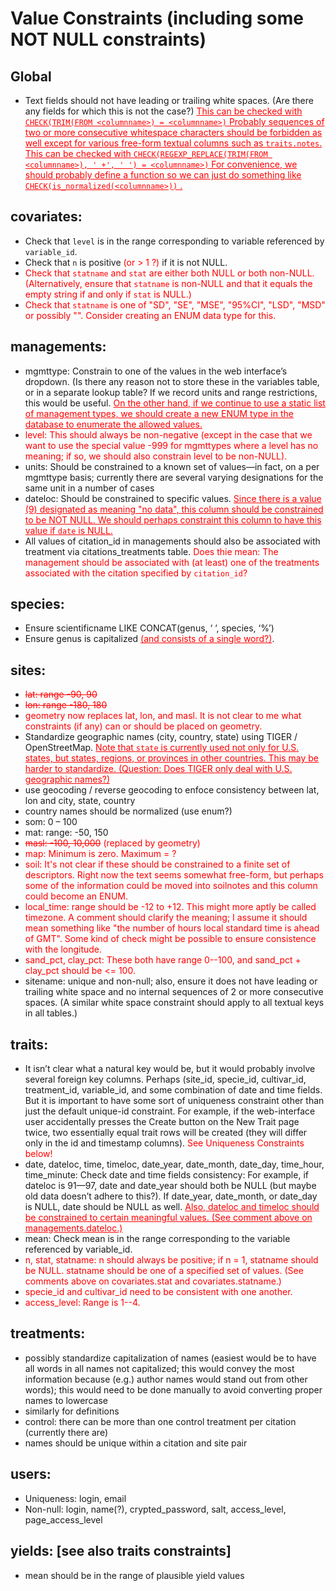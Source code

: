 # Value Constraints (including some NOT NULL constraints)

## Global

* Text fields should not have leading or trailing white spaces. (Are there any fields for which this is not the case?)  <font color='red'><ins>
This can be checked with
      ```
      CHECK(TRIM(FROM <columnname>) = <columnname>)
      ```
Probably sequences of two or more consecutive whitespace characters should be forbidden as well except for various free-form textual columns such as `traits.notes`.  This can be checked with
      ```
      CHECK(REGEXP_REPLACE(TRIM(FROM <columnname>), ' +', ' ') = <columnname>)
      ```
For convenience, we should probably define a function so we can just do something like
      ```
      CHECK(is_normalized(<columnname>))
      ```
.</ins></font>

## covariates:

*	Check that `level` is in the range corresponding to variable referenced by `variable_id`.
*	Check that `n` is positive <font color='red'>(or > 1 ?)</font> if it is not NULL.
*	<font color='red'>Check that `statname` and `stat` are either both NULL or both non-NULL.  (Alternatively, ensure that `statname` is non-NULL and that it equals the empty string if and only if `stat` is NULL.)
*	Check that `statname` is one of "SD", "SE", "MSE", "95%CI", "LSD", "MSD" or possibly "".  Consider creating an ENUM data type for this.</font>
	
## 	managements:

*	mgmttype: Constrain to one of the values in the web interface’s dropdown.  (Is there any reason not to store these in the variables table, or in a separate lookup table?  If we record units and range restrictions, this would be useful.  <font color='red'><ins>On the other hand, if we continue to use a static list of management types, we should create a new ENUM type in the database to enumerate the allowed values.</ins></font>
*	<font color='red'>level: This should always be non-negative (except in the case that we want to use the special value -999 for mgmttypes where a level has no meaning; if so, we should also constrain level to be non-NULL).</font>
*	units: Should be constrained to a known set of values—in fact, on a per mgmttype basis; currently there are several varying designations for the same unit in a number of cases
*	dateloc: Should be constrained to specific values.  <font color='red'><ins>Since there is a value (9) designated as meaning "no data", this column should be constrained to be NOT NULL.  We should perhaps constraint this column to have this value if `date` is NULL.</ins></font>
* All values of citation\_id in managements should also be associated with treatment via citations\_treatments table.  <font color='red'>Does thie mean: The management should be associated with (at least) one of the treatments associated with the citation specified by `citation_id`?</font>

##	species:

*	Ensure scientificname LIKE CONCAT(genus, ‘ ‘, species, ‘%’)
*	Ensure genus is capitalized <font color='red'><ins>(and consists of a single word?)</ins></font>.

## 	sites:

* <font color='red'><del>lat: range -90, 90</del></font>
* <font color='red'><del>lon: range -180, 180</del></font>
* <font color='red'>geometry now replaces lat, lon, and masl.  It is not clear to me what constraints (if any) can or should be placed on geometry.</font>
* Standardize geographic names (city, country, state) using TIGER / OpenStreetMap.  <font color='red'><ins>Note that `state` is currently used not only for U.S. states, but states, regions, or provinces in other countries.  This may be harder to standardize.  (Question: Does TIGER only deal with U.S. geographic names?)</ins></font>
* use geocoding / reverse geocoding to enfoce consistency between lat, lon and city, state, country 
* country names should be normalized (use enum?)
* som: 0 – 100
* mat: range: -50, 150 
* <font color='red'><del>masl: -100, 10,000</del> (replaced by geometry)</font>
* <font color='red'>map: Minimum is zero.  Maximum = ?</font>
* <font color='red'>soil: It's not clear if these should be constrained to a finite set of descriptors.  Right now the text seems somewhat free-form, but perhaps some of the information could be moved into soilnotes and this column could become an ENUM.</font>
* <font color='red'>local_time: range should be -12 to +12.  This might more aptly be called timezone.  A comment should clarify the meaning; I assume it should mean something like "the number of hours local standard time is ahead of GMT".  Some kind of check might be possible to ensure consistence with the longitude.</font>
* <font color='red'>sand\_pct, clay\_pct: These both have range 0--100, and sand\_pct + clay\_pct should be <= 100.</font>
* sitename: unique and non-null; also, ensure it does not have leading or trailing white space and no internal sequences of 2 or more consecutive spaces.  (A similar white space constraint should apply to all textual keys in all tables.)
	
## traits:

*	It isn’t clear what a natural key would be, but it would probably involve several foreign key columns.  Perhaps (site_id, specie_id, cultivar_id, treatment_id, variable_id, and some combination of date and time fields.  But it is important to have some sort of uniqueness constraint other than just the default unique-id constraint.  For example, if the web-interface user accidentally presses the Create button on the New Trait page twice, two essentially equal trait rows will be created (they will differ only in the id and timestamp columns).  <font color='red'>See Uniqueness Constraints below!</font>
*	date, dateloc, time, timeloc, date\_year, date\_month, date\_day, time\_hour, time\_minute: Check date and time fields consistency: For example, if dateloc is 91—97, date and date\_year should both be NULL (but maybe old data doesn’t adhere to this?).  If date\_year, date\_month, or date\_day is NULL, date should be NULL as well.  <font color='red'><ins>Also, dateloc and timeloc should be constrained to certain meaningful values.  (See comment above on managements.dateloc.)</ins></font>
*	mean: Check mean is in the range corresponding to the variable referenced by variable_id.
*	<font color='red'>n, stat, statname: n should always be positive; if n = 1, statname should be NULL.  statname should be one of a specified set of values.  (See comments above on covariates.stat and covariates.statname.)</font>
*	<font color='red'>specie_id and cultivar_id need to be consistent with one another.</font>
*	<font color='red'>access_level: Range is 1--4.</font>
	
## treatments:

*	possibly standardize capitalization of names (easiest would be to have all words in all names not capitalized; this would convey the most information because (e.g.) author names would stand out from other words); this would need to be done manually to avoid converting proper names to lowercase
*	similarly for definitions
*	control: there can be more than one control treatment per citation (currently there are)
*	names should be unique within a citation and site pair

## users:

*	Uniqueness: login, email
*	Non-null: login, name(?), crypted_password, salt, access_level, page_access_level
	


## yields: [see also traits constraints]

* mean should be in the range of plausible yield values